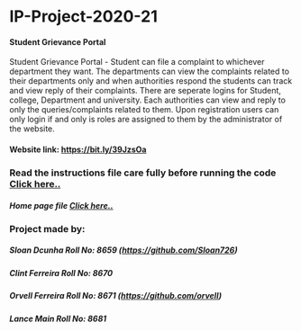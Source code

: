 # IP-Project-2020-21
  #### Student Grievance Portal
  Student Grievance Portal - Student can file a complaint to whichever department they want. The departments can view the complaints related to their departments only and when authorities respond the students can track and view reply of their complaints. There are seperate logins for Student, college, Department and university. Each authorities can view and reply to only the queries/complaints related to them. Upon registration users can only login if and only is roles are assigned to them by the administrator of the website.
  #### Website link: https://bit.ly/39JzsOa
### Read the instructions file care fully before running the code [Click here..](instruction)

##### Home page file [Click here..](home.php)

### Project made by:
##### Sloan Dcunha Roll No: 8659 (https://github.com/Sloan726)
##### Clint Ferreira Roll No: 8670 
##### Orvell Ferreira Roll No: 8671 (https://github.com/orvell)
##### Lance Main Roll No: 8681
